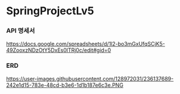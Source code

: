 # SpringProjectLv5

### API 명세서
https://docs.google.com/spreadsheets/d/1l2-bo3mGxUfqSCjK5-49ZooxzNDzOtY5DxEs0lTRj0c/edit#gid=0


### ERD
https://user-images.githubusercontent.com/128972031/236137689-242e1d15-783e-48cd-b3e6-1d1b187e6c3e.PNG
